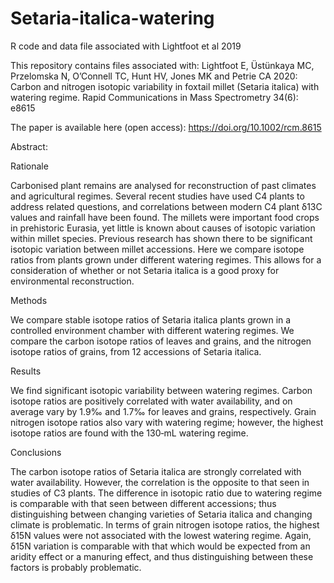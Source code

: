 # Setaria-italica-watering
R code and data file associated with Lightfoot et al 2019

This repository contains files associated with:
Lightfoot E, Üstünkaya MC, Przelomska N, O’Connell TC, Hunt HV, Jones MK and Petrie CA 2020: Carbon and nitrogen isotopic variability in foxtail millet (Setaria italica) with watering regime. Rapid Communications in Mass Spectrometry 34(6): e8615

The paper is available here (open access): https://doi.org/10.1002/rcm.8615

Abstract:

Rationale

Carbonised plant remains are analysed for reconstruction of past climates and agricultural regimes. Several recent studies have used C4 plants to address related questions, and correlations between modern C4 plant δ13C values and rainfall have been found. The millets were important food crops in prehistoric Eurasia, yet little is known about causes of isotopic variation within millet species. Previous research has shown there to be significant isotopic variation between millet accessions. Here we compare isotope ratios from plants grown under different watering regimes. This allows for a consideration of whether or not Setaria italica is a good proxy for environmental reconstruction.

Methods

We compare stable isotope ratios of Setaria italica plants grown in a controlled environment chamber with different watering regimes. We compare the carbon isotope ratios of leaves and grains, and the nitrogen isotope ratios of grains, from 12 accessions of Setaria italica.

Results

We find significant isotopic variability between watering regimes. Carbon isotope ratios are positively correlated with water availability, and on average vary by 1.9‰ and 1.7‰ for leaves and grains, respectively. Grain nitrogen isotope ratios also vary with watering regime; however, the highest isotope ratios are found with the 130‐mL watering regime.

Conclusions

The carbon isotope ratios of Setaria italica are strongly correlated with water availability. However, the correlation is the opposite to that seen in studies of C3 plants. The difference in isotopic ratio due to watering regime is comparable with that seen between different accessions; thus distinguishing between changing varieties of Setaria italica and changing climate is problematic. In terms of grain nitrogen isotope ratios, the highest δ15N values were not associated with the lowest watering regime. Again, δ15N variation is comparable with that which would be expected from an aridity effect or a manuring effect, and thus distinguishing between these factors is probably problematic.
